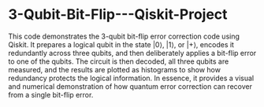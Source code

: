 # 3-Qubit-Bit-Flip---Qiskit-Project

This code demonstrates the 3-qubit bit-flip error correction 
code using Qiskit. It prepares a logical qubit in the 
state |0⟩, |1⟩, or |+⟩, encodes it redundantly across three qubits, 
and then deliberately applies a bit-flip error to one of the qubits. 
The circuit is then decoded, all three qubits are measured, and the 
results are plotted as histograms to show how redundancy protects 
the logical information. In essence, it provides a visual and 
numerical demonstration of how quantum error correction can recover from 
a single bit-flip error.